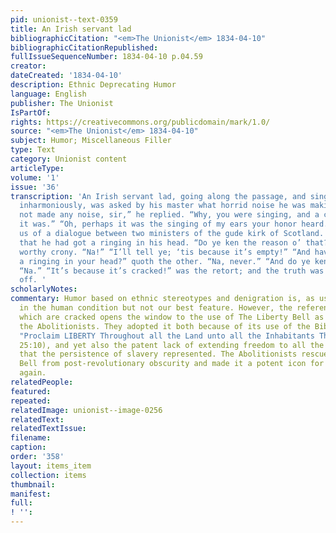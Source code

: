 ```yaml
---
pid: unionist--text-0359
title: An Irish servant lad
bibliographicCitation: "<em>The Unionist</em> 1834-04-10"
bibliographicCitationRepublished: 
fullIssueSequenceNumber: 1834-04-10 p.04.59
creator: 
dateCreated: '1834-04-10'
description: Ethnic Deprecating Humor
language: English
publisher: The Unionist
IsPartOf: 
rights: https://creativecommons.org/publicdomain/mark/1.0/
source: "<em>The Unionist</em> 1834-04-10"
subject: Humor; Miscellaneous Filler
type: Text
category: Unionist content
articleType: 
volume: '1'
issue: '36'
transcription: 'An Irish servant lad, going along the passage, and singing rather
  inharmoniously, was asked by his master what horrid noise he was making? “I have
  not made any noise, sir,” he replied. “Why, you were singing, and a confounded noise
  it was.” “Oh, perhaps it was the singing of my ears your honor heard.” This reminds
  us of a dialogue between two ministers of the gude kirk of Scotland. One complained
  that he had got a ringing in his head. “Do ye ken the reason o’ that?” asked his
  worthy crony. “Na!” “I’ll tell ye; ‘tis because it’s empty!” “And have ye never
  a ringing in your head?” quoth the other. “Na, never.” “And do ye ken the reason?,’
  “Na.” “It’s because it’s cracked!” was the retort; and the truth was not very far
  off. '
scholarlyNotes: 
commentary: Humor based on ethnic stereotypes and denigration is, as usual, prevelant
  in the human condition but not our best feature. However, the reference to things
  which are cracked opens the window to the use of The Liberty Bell as a symbol by
  the Abolitionists. They adopted it both because of its use of the Biblical phrase
  "Proclaim LIBERTY Throughout all the Land unto all the Inhabitants Thereof" (Leviticus
  25:10), and yet also the patent lack of extending freedom to all the inhabitants
  that the persistence of slavery represented. The Abolitionists rescued the Liberty
  Bell from post-revolutionary obscurity and made it a potent icon for freedom once
  again.
relatedPeople: 
featured: 
repeated: 
relatedImage: unionist--image-0256
relatedText: 
relatedTextIssue: 
filename: 
caption: 
order: '358'
layout: items_item
collection: items
thumbnail: 
manifest: 
full: 
! '': 
---
```


